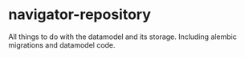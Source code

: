 # navigator-repository
All things to do with the datamodel and its storage. Including alembic migrations and datamodel code.
